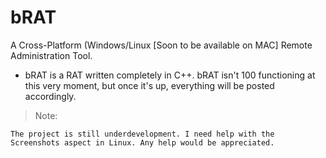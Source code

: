 # bRAT
A Cross-Platform (Windows/Linux [Soon to be available on MAC] Remote Administration Tool.

- bRAT is a RAT written completely in C++.
bRAT isn't 100 functioning at this very moment, but once it's up, everything will be posted accordingly.


> Note:
```
The project is still underdevelopment. I need help with the Screenshots aspect in Linux. Any help would be appreciated.
```
